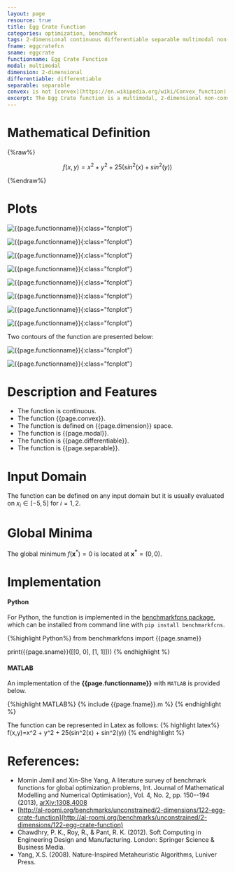 ```yaml
---
layout: page
resource: true
title: Egg Crate Function
categories: optimization, benchmark
tags: 2-dimensional continuous differentiable separable multimodal non-convex
fname: eggcratefcn
sname: eggcrate
functionname: Egg Crate Function
modal: multimodal
dimension: 2-dimensional
differentiable: differentiable
separable: separable
convex: is not [convex](https://en.wikipedia.org/wiki/Convex_function)
excerpt: The Egg Crate function is a multimodal, 2-dimensional non-convex mathematical function widely used for testing optimization algorithms
---
```


# Mathematical Definition

{%raw%}

$$f(x,y)=x^2 + y^2 + 25(sin^2(x) + sin^2(y))$$

{%endraw%}

# Plots
![{{page.functionname}}]({{site.baseurl}}/doc/plots/{{page.fname}}.png){:class="fcnplot"}

![{{page.functionname}}]({{site.baseurl}}/doc/plots/{{page.fname}}_2.png){:class="fcnplot"}

![{{page.functionname}}]({{site.baseurl}}/doc/plots/{{page.fname}}_3.png){:class="fcnplot"}

![{{page.functionname}}]({{site.baseurl}}/doc/plots/{{page.fname}}_4.png){:class="fcnplot"}

![{{page.functionname}}]({{site.baseurl}}/doc/plots/{{page.fname}}_5.png){:class="fcnplot"}

![{{page.functionname}}]({{site.baseurl}}/doc/plots/{{page.fname}}_6.png){:class="fcnplot"}

![{{page.functionname}}]({{site.baseurl}}/doc/plots/{{page.fname}}_7.png){:class="fcnplot"}

![{{page.functionname}}]({{site.baseurl}}/doc/plots/{{page.fname}}_8.png){:class="fcnplot"}

Two contours of the function are presented below:

![{{page.functionname}}]({{site.baseurl}}/doc/plots/{{page.fname}}_contour.png){:class="fcnplot"}

![{{page.functionname}}]({{site.baseurl}}/doc/plots/{{page.fname}}_contour_2.png){:class="fcnplot"}

# Description and Features
* The function is continuous.
* The function {{page.convex}}.
* The function is defined on {{page.dimension}} space.
* The function is {{page.modal}}.
* The function is {{page.differentiable}}.
* The function is {{page.separable}}.

# Input Domain
The function can be defined on any input domain but it is usually evaluated on $x_i \in [-5, 5]$ for $i=1, 2$.

# Global Minima
The global minimum $f(\textbf{x}^{\ast})=0$ is located at $\mathbf{x^\ast}=(0, 0)$.

# Implementation
#### Python
For Python, the function is implemented in the [benchmarkfcns package](https://github.com/mazhar-ansari-ardeh/BenchmarkFcns), which can be installed from command line with `pip install benchmarkfcns`. 

{%highlight Python%}
from benchmarkfcns import {{page.sname}}

print({{page.sname}}([[0, 0],
              [1, 1]]))
{% endhighlight %}

#### MATLAB
An implementation of the **{{page.functionname}}** with `MATLAB` is provided below. 

{%highlight MATLAB%}
{% include {{page.fname}}.m %}
{% endhighlight %}

The function can be represented in Latex as follows:
{% highlight latex%}
f(x,y)=x^2 + y^2 + 25(sin^2(x) + sin^2(y))
{% endhighlight %}

# References:
* Momin Jamil and Xin-She Yang, A literature survey of benchmark functions for global optimization problems, Int. Journal of Mathematical Modelling 
and Numerical Optimisation}, Vol. 4, No. 2, pp. 150--194 (2013), [arXiv:1308.4008](arXiv:1308.4008)
* [http://al-roomi.org/benchmarks/unconstrained/2-dimensions/122-egg-crate-function](http://al-roomi.org/benchmarks/unconstrained/2-dimensions/122-egg-crate-function)
* Chawdhry, P. K., Roy, R., & Pant, R. K. (2012). Soft Computing in Engineering Design and Manufacturing. London: Springer Science & Business Media.
* Yang, X.S. (2008). Nature-Inspired Metaheuristic Algorithms, Luniver Press.
